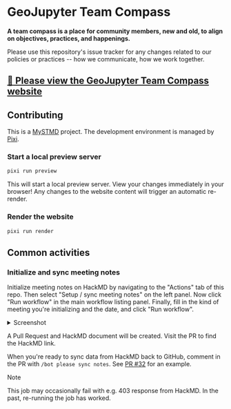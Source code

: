 # GeoJupyter Team Compass

**A team compass is a place for community members, new and old, to align on objectives,
practices, and happenings.**

Please use this repository's issue tracker for any changes related to our policies or
practices -- how we communicate, how we work together.


## [:link: Please view the GeoJupyter Team Compass website](https://compass.geojupyter.org/)


## Contributing

This is a [MySTMD](https://mystmd.org) project.
The development environment is managed by [Pixi](https://pixi.sh).


### Start a local preview server

```bash
pixi run preview
```

This will start a local preview server.
View your changes immediately in your browser!
Any changes to the website content will trigger an automatic re-render.


### Render the website

```bash
pixi run render
```


## Common activities

### Initialize and sync meeting notes

Initialize meeting notes on HackMD by navigating to the "Actions" tab of this repo.
Then select "Setup / sync meeting notes" on the left panel.
Now click "Run workflow" in the main workflow listing panel.
Finally, fill in the kind of meeting you're initializing and the date, and click "Run workflow".

<details>
  <summary>Screenshot</summary>
  <img src="https://github.com/user-attachments/assets/db567500-48ee-4e32-8cf3-5eab01cce96c">
</details>

A Pull Request and HackMD document will be created.
Visit the PR to find the HackMD link.

When you're ready to sync data from HackMD back to GitHub, comment in the PR with `/bot please sync notes`.
See [PR #32](https://github.com/geojupyter/geojupyter.org/pull/32) for an example.

> [!NOTE]
> This job may occasionally fail with e.g. 403 response from HackMD.
> In the past, re-running the job has worked.

